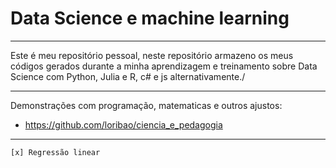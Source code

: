# Data Science e machine learning

<hr>

Este é meu repositório pessoal, neste repositório armazeno os meus códigos gerados durante a minha aprendizagem e treinamento sobre Data Science com Python, Julia e R, c# e js alternativamente./


<hr>

Demonstrações com programação, matematicas e outros ajustos: 
- https://github.com/loribao/ciencia_e_pedagogia 

<hr>

    [x] Regressão linear
    
